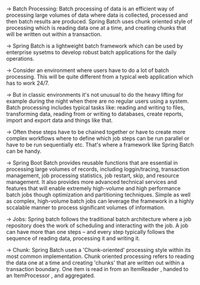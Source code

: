 -> Batch Processing: Batch processing of data is an efficient way of processing large volumes of data where data is collected, processed and then batch results are produced. Spring Batch uses chunk oriented style of processing which is reading data one at a time, and creating chunks that will be written out within a transaction.

-> Spring Batch is a lightweight batch framework which can be used by enterprise sysetms to develop robust batch applications for the daily operations. 

-> Consider an environment where users have to do a lot of batch processing. This will be quite different from a typical web application which has to work 24/7.

-> But in classic environments it's not unusual to do the heavy lifting for example during the night when there are no regular users using a system. Batch processing includes typical tasks like: reading and writing to files, transforming data, reading from or writing to databases, create reports, import and export data and things like that.

-> Often these steps have to be chained together or have to create more complex workflows where to define which job steps can be run parallel or have to be run sequentially etc. That's where a framework like Spring Batch can be handy.

-> Spring Boot Batch provides reusable functions that are essential in processing large volumes of records, including loggin/tracing, transaction management, job processing statistics, job restart, skip, and resource management. It also provides more advanced technical services and features that will enable extremely high-volume and high performance batch jobs though optimization and partitioning techniques. Simple as well as complex, high-volume batch jobs can leverage the framework in a highly sccalable manner to process significant volumes of information.


-> Jobs: Spring batch follows the traditional batch architecture where a job repository does the work of scheduling and interacting with the job. A job can have more than one steps – and every step typically follows the sequence of reading data, processing it and writing it.

-> Chunk: Spring Batch uses a 'Chunk-oriented' processing style within its most common implementation. Chunk oriented processing refers to reading the data one at a time and creating 'chunks' that are written out within a transaction boundary. One item is read in from an ItemReader , handed to an ItemProcessor , and aggregated.
